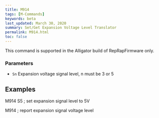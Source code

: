 ```yaml
---
title: M914
tags: [M-Commands] 
keywords: beta 
last_updated: March 30, 2020 
summary: Set/Get Expansion Voltage Level Translator 
permalink: M914.html
toc: false 
---
```



This command is supported in the Alligator build of RepRapFirmware only.

### Parameters

* `Sn` Expansion voltage signal level, n must be 3 or 5

## Examples

M914 S5 ; set expansion signal level to 5V

M914 ; report expansion signal voltage level

